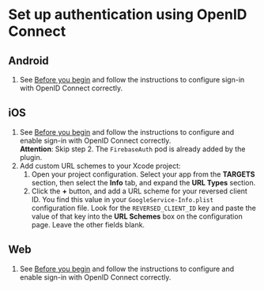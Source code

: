 # Set up authentication using OpenID Connect

## Android

1. See [Before you begin](https://firebase.google.com/docs/auth/android/openid-connect?hl=en#before_you_begin) and follow the instructions to configure sign-in with OpenID Connect correctly.  

## iOS

1. See [Before you begin](https://firebase.google.com/docs/auth/ios/openid-connect?hl=en#before_you_begin) and follow the instructions to configure and enable sign-in with OpenID Connect correctly.  
   **Attention**: Skip step 2. The `FirebaseAuth` pod is already added by the plugin.
2. Add custom URL schemes to your Xcode project:
   1. Open your project configuration.
      Select your app from the **TARGETS** section, then select the **Info** tab, and expand the **URL Types** section.
   2. Click the **+** button, and add a URL scheme for your reversed client ID.
      You find this value in your `GoogleService-Info.plist` configuration file.
      Look for the `REVERSED_CLIENT_ID` key and paste the value of that key into the **URL Schemes** box on the configuration page.
      Leave the other fields blank.

## Web

1. See [Before you begin](https://firebase.google.com/docs/auth/web/openid-connect?hl=en#before_you_begin) and follow the instructions to configure and enable sign-in with OpenID Connect correctly.
